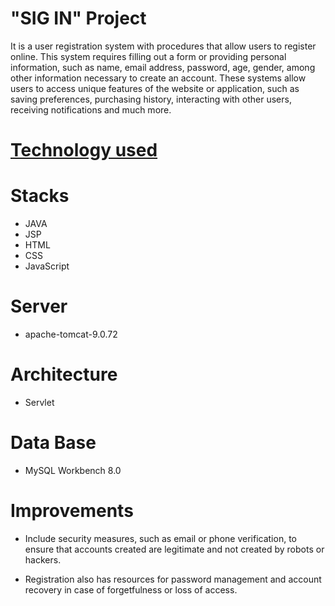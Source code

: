 # "SIG IN" Project

It is a user registration system with procedures that allow users to register online. This system requires filling out a form or providing personal information, such as name, email address, password, age, gender, among other information necessary to create an account. These systems allow users to access unique features of the website or application, such as saving preferences, purchasing history, interacting with other users, receiving notifications and much more.



 # <a href="#">Technology used</a>

  # Stacks 
- JAVA
- JSP
- HTML
- CSS
- JavaScript


# Server 
- apache-tomcat-9.0.72

# Architecture
- Servlet 

# Data Base
- MySQL Workbench 8.0



# Improvements

- Include security measures, such as email or phone verification, to ensure that accounts created are legitimate and not created by robots or hackers.
 
- Registration also has resources for password management and account recovery in case of forgetfulness or loss of access.

